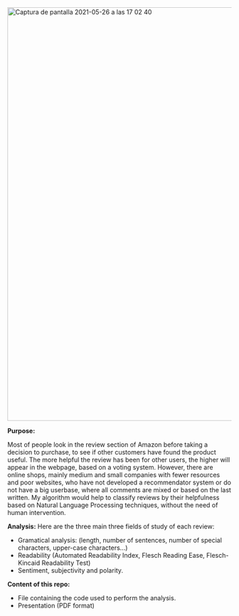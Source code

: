 <img width="930" alt="Captura de pantalla 2021-05-26 a las 17 02 40" src="https://user-images.githubusercontent.com/79402322/119683949-64047780-be44-11eb-8e97-d55348ace751.png">

**Purpose:**

Most of people look in the review section of Amazon before taking a decision to purchase, to see if other customers have found the product useful. The more helpful the review has been for other users, the higher will appear in the webpage, based on a voting system. However, there are online shops, mainly medium and small companies with fewer resources and poor websites, who have not developed a recommendator system or do not have a big userbase, where all comments are mixed or based on the last written. My algorithm would help to classify reviews by their helpfulness based on Natural Language Processing techniques, without the need of human intervention.


**Analysis:** Here are the three main three fields of study of each review:
* Gramatical analysis: (length, number of sentences, number of special characters, upper-case characters...)
* Readability (Automated Readability Index, Flesch Reading Ease, Flesch-Kincaid Readability Test)
* Sentiment, subjectivity and polarity.


**Content of this repo:**
* File containing the code used to perform the analysis.
* Presentation (PDF format)

